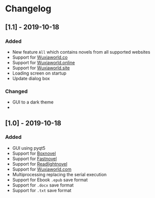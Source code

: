 # Changelog


## [1.1] - 2019-10-18
### Added
- New feature `All` which contains novels from all supported websites
- Support for [Wuxiaworld.co](https://www.wuxiaworld.co/)
- Support for [Wuxiaworld.online](https://wuxiaworld.site/)
- Support for [Wuxiaworld.site](https://wuxiaworld.online/wuxiaworld)
- Loading screen on startup
- Update dialog box

### Changed
- GUI to a dark theme
- 


## [1.0] - 2019-10-18
### Added
- GUI using pyqt5
- Support for [Boxnovel](https://boxnovel.com/)
- Support for [Fastnovel](https://fastnovel.net/)
- Support for [Readlightnovel](https://www.readlightnovel.org/)
- Support for [Wuxiaworld.com](https://www.wuxiaworld.com/)
- Multiprocessing replacing the serial execution
- Support for Ebook `.epub` save format
- Support for `.docx` save format
- Support for `.txt` save format
